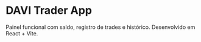 # DAVI Trader App

Painel funcional com saldo, registro de trades e histórico. Desenvolvido em React + Vite.